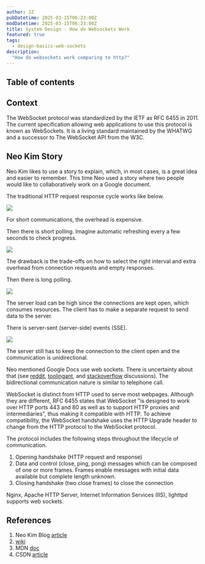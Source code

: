 ```yaml
---
author: JZ
pubDatetime: 2025-03-15T06:23:00Z
modDatetime: 2025-03-15T06:23:00Z
title: System Design - How do Websockets Work
featured: true
tags:
  - design-basics-web-sockets
description:
  "How do websockets work comparing to http?"
---
```


## Table of contents

## Context

The WebSocket protocol was standardized by the IETF as RFC 6455 in 2011. The current specification allowing web applications to use this protocol is known as WebSockets. It is a living standard maintained by the WHATWG and a successor to The WebSocket API from the W3C.

## Neo Kim Story

Neo Kim likes to use a story to explain, which, in most cases, is a great idea and easier to remember. This time Neo used a story where two people would like to collaboratively work on a Google document.

The traditional HTTP request response cycle works like below.

![](https://substackcdn.com/image/fetch/w_1456,c_limit,f_webp,q_auto:good,fl_progressive:steep/https%3A%2F%2Fsubstack-post-media.s3.amazonaws.com%2Fpublic%2Fimages%2F07159f2c-cba6-493c-ab3f-c6f43f9a41c4_1011x678.png)

For short communications, the overhead is expensive.

Then there is short polling. Imagine automatic refreshing every a few seconds to check progress.

![](https://substackcdn.com/image/fetch/f_auto,q_auto:good,fl_progressive:steep/https%3A%2F%2Fsubstack-post-media.s3.amazonaws.com%2Fpublic%2Fimages%2Fd1b39042-747c-4078-9a23-f4894454a5ab_1035x676.png)

The drawback is the trade-offs on how to select the right interval and extra overhead from connection requests and empty responses.

Then there is long polling.

![](https://substackcdn.com/image/fetch/f_auto,q_auto:good,fl_progressive:steep/https%3A%2F%2Fsubstack-post-media.s3.amazonaws.com%2Fpublic%2Fimages%2F67a40195-9988-4464-9f8b-248c7e6f323b_1011x675.png)

The server load can be high since the connections are kept open, which consumes resources. The client has to make a separate request to send data to the server.

There is server-sent (server-side) events (SSE).

![](https://substackcdn.com/image/fetch/f_auto,q_auto:good,fl_progressive:steep/https%3A%2F%2Fsubstack-post-media.s3.amazonaws.com%2Fpublic%2Fimages%2F8304c443-d921-49d5-a2f9-03317a210364_1048x677.png)

The server still has to keep the connection to the client open and the communication is unidirectional.

Neo mentioned Google Docs use web sockets. There is uncertainty about that (see [reddit](https://www.reddit.com/r/computerscience/comments/12rl5wm/how_does_google_docs_send_the_changes_done_by/), [toolingant](https://toolingant.com/does-google-docs-use-websockets/), and [stackoverflow](https://stackoverflow.com/questions/35070217/what-technology-does-google-drive-use-to-get-real-time-updates) discussions). The bidirectional communication nature is similar to telephone call.

WebSocket is distinct from HTTP used to serve most webpages. Although they are different, RFC 6455 states that WebSocket "is designed to work over HTTP ports 443 and 80 as well as to support HTTP proxies and intermediaries", thus making it compatible with HTTP. To achieve compatibility, the WebSocket handshake uses the HTTP Upgrade header to change from the HTTP protocol to the WebSocket protocol.

The protocol includes the following steps throughout the lifecycle of communication.

1. Opening handshake (HTTP request and response)
2. Data and control (close, ping, pong) messages which can be composed of one or more frames. Frames enable messages with initial data available but complete length unknown.
3. Closing handshake (two close frames) to close the connection

Nginx, Apache HTTP Server, Internet Information Services (IIS), lighttpd supports web sockets.

## References

1. Neo Kim Blog [article](https://newsletter.systemdesign.one/p/how-do-websockets-work)
2. [wiki](https://en.wikipedia.org/wiki/WebSocket)
3. MDN [doc](https://developer.mozilla.org/en-US/docs/Web/API/WebSocket)
4. CSDN [article](https://blog.csdn.net/guoqi_666/article/details/137260613)
